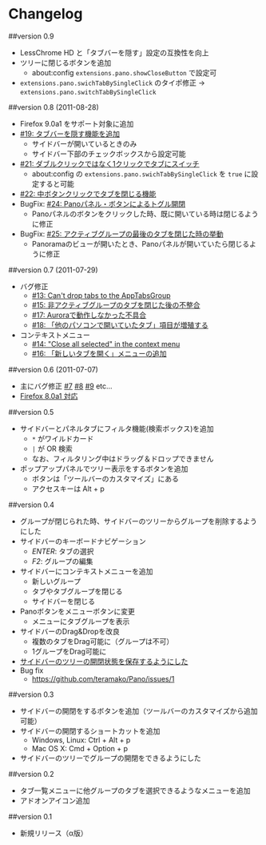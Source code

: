Changelog
=========

##version 0.9
 * LessChrome HD と「タブバーを隠す」設定の互換性を向上
 * ツリーに閉じるボタンを追加
   * about:config `extensions.pano.showCloseButton` で設定可
 * `extensions.pano.swichTabBySingleClick` のタイポ修正
   -> `extensions.pano.switchTabBySingleClick`

##version 0.8 (2011-08-28)

 * Firefox 9.0a1 をサポート対象に追加
 * [#19: タブバーを隠す機能を追加](https://github.com/teramako/Pano/issues/19)
   * サイドバーが開いているときのみ
   * サイドバー下部のチェックボックスから設定可能
 * [#21: ダブルクリックではなく1クリックでタブにスイッチ](https://github.com/teramako/Pano/issues/21)
   * about:config の `extensions.pano.swichTabBySingleClick` を `true` に設定すると可能
 * [#22: 中ボタンクリックでタブを閉じる機能](https://github.com/teramako/Pano/issues/22)
 * BugFix: [#24: Panoパネル・ボタンによるトグル開閉](https://github.com/teramako/Pano/issues/24)
   * Panoパネルのボタンをクリックした時、既に開いている時は閉じるように修正
 * BugFix: [#25: アクティブグループの最後のタブを閉じた時の挙動](https://github.com/teramako/Pano/issues/25)
   * Panoramaのビューが開いたとき、Panoパネルが開いていたら閉じるように修正

##version 0.7 (2011-07-29)

 * バグ修正
   * [#13: Can't drop tabs to the AppTabsGroup](https://github.com/teramako/Pano/issues/13)
   * [#15: 非アクティブグループのタブを閉じた後の不整合](https://github.com/teramako/Pano/issues/15)
   * [#17: Auroraで動作しなかった不具合](https://github.com/teramako/Pano/issues/17)
   * [#18: 「他のパソコンで開いていたタブ」項目が増殖する](https://github.com/teramako/Pano/issues/18)
 * コンテキストメニュー
   * [#14: "Close all selected" in the context menu](https://github.com/teramako/Pano/issues/14)
   * [#16: 「新しいタブを開く」メニューの追加](https://github.com/teramako/Pano/issues/16)

##version 0.6 (2011-07-07)

 * 主にバグ修正 [#7](https://github.com/teramako/Pano/issues/7) [#8](https://github.com/teramako/Pano/issues/8)
   [#9](https://github.com/teramako/Pano/issues/9) etc...
 * [Firefox 8.0a1 対応](https://github.com/teramako/Pano/issues?state=closed&page=1&milestone=3)

##version 0.5

 * サイドバーとパネルタブにフィルタ機能(検索ボックス)を追加
   * `*` がワイルドカード
   * `|` が OR 検索
   * なお、フィルタリング中はドラッグ＆ドロップできません
 * ポップアップパネルでツリー表示をするボタンを追加
   * ボタンは「ツールバーのカスタマイズ」にある
   * アクセスキーは Alt + p

##version 0.4

 * グループが閉じられた時、サイドバーのツリーからグループを削除するようにした
 * サイドバーのキーボードナビゲーション
   * _ENTER_: タブの選択
   * _F2_: グループの編集
 * サイドバーにコンテキストメニューを追加
   * 新しいグループ
   * タブやタブグループを閉じる
   * サイドバーを閉じる
 * Panoボタンをメニューボタンに変更
   * メニューにタブグループを表示
 * サイドバーのDrag&Dropを改良
   * 複数のタブをDrag可能に（グループは不可）
   * 1グループをDrag可能に
 * [サイドバーのツリーの開閉状態を保存するようにした](https://github.com/teramako/Pano/issues/2)
 * Bug fix
   * https://github.com/teramako/Pano/issues/1
 
##version 0.3

 * サイドバーの開閉をするボタンを追加（ツールバーのカスタマイズから追加可能）
 * サイドバーの開閉するショートカットを追加
   * Windows, Linux: Ctrl + Alt + p
   * Mac OS X: Cmd + Option + p
 * サイドバーのツリーでグループの開閉をできるようにした

##version 0.2

 * タブ一覧メニューに他グループのタブを選択できるようなメニューを追加
 * アドオンアイコン追加

##version 0.1

 * 新規リリース（α版）

